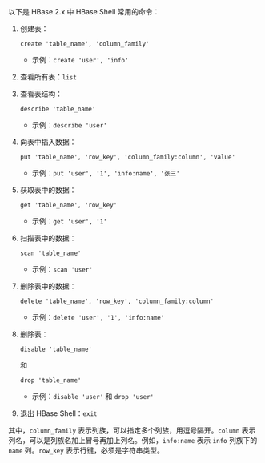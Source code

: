 以下是 HBase 2.x 中 HBase Shell 常用的命令：

1. 创建表：

   ```
   create 'table_name', 'column_family'
   ```

   - 示例：`create 'user', 'info'`

2. 查看所有表：`list`

3. 查看表结构：

   ```
   describe 'table_name'
   ```

   - 示例：`describe 'user'`

4. 向表中插入数据：

   ```
   put 'table_name', 'row_key', 'column_family:column', 'value'
   ```

   - 示例：`put 'user', '1', 'info:name', '张三'`

5. 获取表中的数据：

   ```
   get 'table_name', 'row_key'
   ```

   - 示例：`get 'user', '1'`

6. 扫描表中的数据：

   ```
   scan 'table_name'
   ```

   - 示例：`scan 'user'`

7. 删除表中的数据：

   ```
   delete 'table_name', 'row_key', 'column_family:column'
   ```

   - 示例：`delete 'user', '1', 'info:name'`

8. 删除表：

   ```
   disable 'table_name'
   ```

    

   和

    

   ```
   drop 'table_name'
   ```

   - 示例：`disable 'user'` 和 `drop 'user'`

9. 退出 HBase Shell：`exit`

其中，`column_family` 表示列族，可以指定多个列族，用逗号隔开。`column` 表示列名，可以是列族名加上冒号再加上列名。例如，`info:name` 表示 `info` 列族下的 `name` 列。`row_key` 表示行键，必须是字符串类型。